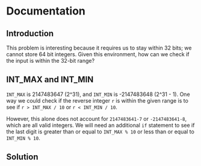 # Documentation

## Introduction

This problem is interesting because it requires us to stay within 32 bits; we cannot store 64 bit integers. Given this environment, how can we check if the input is within the 32-bit range? 

## INT_MAX and INT_MIN

```INT_MAX``` is 2147483647 (2^31), and ```INT_MIN``` is -2147483648 (2^31 - 1). One way we could check if the reverse integer ```r``` is within the given range is to see if ```r > INT_MAX / 10``` or ```r < INT_MIN / 10```.

However, this alone does not account for ```2147483641-7``` or ```-2147483641-8```, which are all valid integers. We will need an additional ```if``` statement to see if the last digit is greater than or equal to ```INT_MAX % 10``` or less than or equal to ```INT_MIN % 10```. 

## Solution

